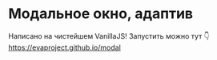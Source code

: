 
# Модальное окно, адаптив
Написано на чистейшем VanillaJS!
Запустить можно тут 👇 </br>
https://evaproject.github.io/modal
